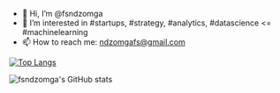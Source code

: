 - 👋 Hi, I’m @fsndzomga
- 👀 I’m interested in  #startups, #strategy, #analytics, #datascience <= #machinelearning
- 📫 How to reach me: ndzomgafs@gmail.com

[![Top Langs](https://github-readme-stats.vercel.app/api/top-langs/?username=fsndzomga&langs_count=8)](https://github.com/fsndzomga/github-readme-stats)

![fsndzomga's GitHub stats](https://github-readme-stats.vercel.app/api?username=fsndzomga&show_icons=true&theme=transparent)

<!---
fsndzomga/fsndzomga is a ✨ special ✨ repository because its `README.md` (this file) appears on your GitHub profile.
You can click the Preview link to take a look at your changes.
--->
